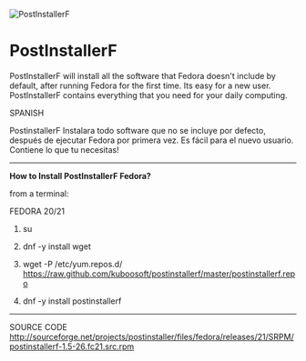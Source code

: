 ![PostInstallerF](http://s11.postimg.org/jlu00vccz/postintallerf3.png "https://sourceforge.net/projects/postinstaller/")


PostInstallerF
==============

PostInstallerF will install all the software that Fedora doesn't include by default, after running Fedora for the first time. Its easy for a new user. PostInstallerF contains everything that you need for your daily computing. 


SPANISH

PostinstallerF Instalara todo software que no se incluye por defecto, después de ejecutar Fedora por primera vez. Es fácil para el nuevo usuario. Contiene lo que tu necesitas!

----------------------------------------------------
**How to Install PostInstallerF Fedora?**

from a terminal:


FEDORA 20/21

1) su

2) dnf -y install wget 

3) wget -P /etc/yum.repos.d/ https://raw.github.com/kuboosoft/postinstallerf/master/postinstallerf.repo

4) dnf -y install postinstallerf


----------------------------------------------------
SOURCE CODE
http://sourceforge.net/projects/postinstaller/files/fedora/releases/21/SRPM/postinstallerf-1.5-26.fc21.src.rpm

